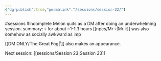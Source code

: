```yaml
---
{"dg-publish":true,"permalink":"/sessions/session-22/"}
---
```


#sessions #incomplete
Melon quits as a DM after doing an underwhelming session.
summary: 
💀 for about ~1-1.3 hours
[[npcs/Mr 💀\|Mr 💀]] was also somehow as socially awkward as imp

[[DM ONLY/The Great Fog\|¹]] also makes an appearance.

Next session: [[sessions/Session 23\|Session 23]]